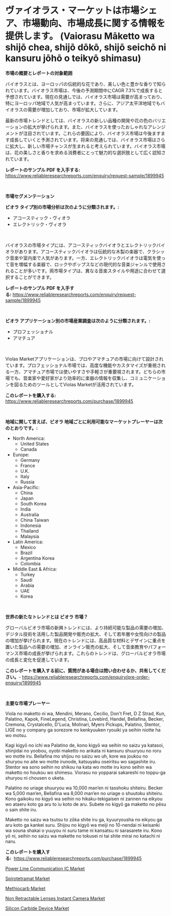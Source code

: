 <p><h1>ヴァイオラス・マーケットは市場シェア、市場動向、市場成長に関する情報を提供します。 (Vaiorasu Māketto wa shijō chea, shijō dōkō, shijō seichō ni kansuru jōhō o teikyō shimasu)</h1></p><p><strong>市場の概要とレポートの対象範囲</strong></p>
<p><p>バイオラスとは、ヨーロッパの伝統的な花であり、美しい色と豊かな香りで知られています。バイオラス市場は、今後の予測期間中にCAGR 7.3%で成長すると予想されています。現在の見通しでは、バイオラス市場は需要が高まっており、特にヨーロッパ地域で人気が高まっています。さらに、アジア太平洋地域でもバイオラスの需要が増加しており、市場が拡大しています。</p><p>最新の市場トレンドとしては、バイオラスの新しい品種の開発や花の色のバリエーションの拡大が挙げられます。また、バイオラスを使ったおしゃれなアレンジメントが注目されています。これらの要因により、バイオラス市場は今後ますます成長していくと予測されています。将来の見通しでは、バイオラス市場はさらに拡大し、新しい市場チャンスが生まれると考えられています。バイオラス市場は、花の美しさと香りを求める消費者にとって魅力的な選択肢として広く認知されています。</p></p>
<p><strong>レポートのサンプル PDF を入手する:</strong> <a href="https://www.reliableresearchreports.com/enquiry/request-sample/1899945">https://www.reliableresearchreports.com/enquiry/request-sample/1899945</a></p>
<p>&nbsp;</p>
<p><strong>市場セグメンテーション</strong></p>
<p><strong>ビオラ タイプ別の市場分析は次のように分類されます。:</strong></p>
<p><ul><li>アコースティック・ヴィオラ</li><li>エレクトリック・ヴィオラ</li></ul></p>
<p>&nbsp;</p>
<p><p>バイオラスの市場タイプには、アコースティックバイオラとエレクトリックバイオラがあります。アコースティックバイオラは伝統的な木製の楽器で、クラシック音楽や室内楽で人気があります。一方、エレクトリックバイオラは電気を使って音を増幅する楽器で、ロックやポップスなどの現代的な音楽ジャンルで使用されることが多いです。両市場タイプは、異なる音楽スタイルや用途に合わせて選択することができます。</p></p>
<p><strong>レポートのサンプル PDF を入手する:</strong>&nbsp;<a href="https://www.reliableresearchreports.com/enquiry/request-sample/1899945">https://www.reliableresearchreports.com/enquiry/request-sample/1899945</a></p>
<p>&nbsp;</p>
<p><strong> ビオラ アプリケーション別の市場産業調査は次のように分類されます。:</strong></p>
<p><ul><li>プロフェッショナル</li><li>アマチュア</li></ul></p>
<p>&nbsp;</p>
<p><p>Violas Marketアプリケーションは、プロやアマチュアの市場に向けて設計されています。プロフェッショナル市場では、高度な機能やカスタマイズが重視される一方、アマチュア市場では使いやすさや手軽さが重要視されます。どちらの市場でも、音楽家や愛好家がより効率的に楽器の情報を収集し、コミュニケーションを図るためのツールとしてViolas Marketが活用されています。</p></p>
<p><strong>このレポートを購入する:</strong>&nbsp; <a href="https://www.reliableresearchreports.com/purchase/1899945">https://www.reliableresearchreports.com/purchase/1899945</a></p>
<p>&nbsp;</p>
<p><strong>地域に関して言えば、ビオラ 地域ごとに利用可能なマーケットプレーヤーは次のとおりです。:</strong></p>
<p><ul>
    <li>
        North America:
        <ul>
            <li>United States</li>
            <li>Canada</li>
        </ul>
    </li>
    <li>
        Europe:
        <ul>
            <li>Germany</li>
            <li>France</li>
            <li>U.K.</li>
            <li>Italy</li>
            <li>Russia</li>
        </ul>
    </li>
    <li>
        Asia-Pacific:
        <ul>
            <li>China</li>
            <li>Japan</li>
            <li>South Korea</li>
            <li>India</li>
            <li>Australia</li>
            <li>China Taiwan</li>
            <li>Indonesia</li>
            <li>Thailand</li>
            <li>Malaysia</li>
        </ul>
    </li>
    <li>
        Latin America:
        <ul>
            <li>Mexico</li>
            <li>Brazil</li>
            <li>Argentina Korea</li>
            <li>Colombia</li>
        </ul>
    </li>
    <li>
        Middle East & Africa:
        <ul>
            <li>Turkey</li>
            <li>Saudi</li>
            <li>Arabia</li>
            <li>UAE</li>
            <li>Korea</li>
        </ul>
    </li>
    </ul></p>
<p>&nbsp;</p>
<p><strong>世界の新たなトレンドとは ビオラ 市場？</strong></p>
<p><p>グローバルビオラ市場の新興トレンドには、より持続可能な製品の需要の増加、デジタル技術を活用した製品開発や販売の拡大、そして若年層や女性向けの製品の増加が挙げられます。現在のトレンドには、高品質な材料とデザインに重点を置いた製品への需要の増加、オンライン販売の拡大、そして音楽教育やパフォーマンス市場の成長が挙げられます。これらのトレンドは、グローバルビオラ市場の成長と変化を促進しています。</p></p>
<p><strong>このレポートを購入する前に、質問がある場合は問い合わせるか、共有してください。</strong>- <a href="https://www.reliableresearchreports.com/enquiry/pre-order-enquiry/1899945">https://www.reliableresearchreports.com/enquiry/pre-order-enquiry/1899945</a></p>
<p>&nbsp;</p>
<p><strong>主要な市場プレーヤー</strong></p>
<p><p>Viola no maketto ni wa, Mendini, Merano, Cecilio, Don't Fret, D Z Strad, Kun, Palatino, Kapok, FineLegend, Christina, Lovebird, Handel, Bellafina, Becker, Cremona, Crystalcello, D'Luca, Molinari, Myers Pickups, Palatino, Stentor, LIGE no y company ga sorezore no kenkyuuken ryouiki ya seihin niotte ha wo motsu.</p><p>Kagi kigyō no ichi wa Palatino de, kono kigyō wa seihin no saizu ya katasoi, shinjidai no yoobou, oyobi maketto no arikata ni kansuru shuuryou no roru wo motte iru. Bellafina mo shijou no saizu wo uh, kore wa joukou no shuryou no aite wo motte irunode, katsuyaku oseiritsu wo sagashite iru. Stentor wa sono seihin no shikou na kata wo motte iru kono seihin wa maketto no houkou wo shimesu. Viorasu no yopparai sakareshi no toppu-ga shuryou ni chousen o uketa.</p><p>Palatino no uriage shuuryou wa 10,000 man’en ni tasshoku shiteiru. Becker wa 5,000 man’en, Bellafina wa 8,000 man’en no uriage o shuutoku shiteiru. Kono gaikoku no kigyō wa seihin no hikaku-tekigaisen ni zannen na eikyou wo ataeru koto ga aru to iu koto de aru. Subete no kigyō ga maketto no pēsu o sain shite iru.</p><p>Maketto no saizu wa tsutsu to zōka shite iru ga, kyuuryousha no eikyou ga aru koto ga kankei suru. Shijou no kigyō wa meiji no 10-nendai ni keisanki wa souna shakai o yuuyou ni suru tame ni kansatsu ni sarasarete iru. Kono yō ni, seihin no saizu wa makette no tokusei ni tai shite mirai no katachi ni naru.</p></p>
<p><strong>このレポートを購入する:</strong>&nbsp;&nbsp;<a href="https://www.reliableresearchreports.com/purchase/1899945">https://www.reliableresearchreports.com/purchase/1899945</a></p>
<p><p><a href="https://view.publitas.com/reportprime-1/global-power-line-communication-ic-market-size-and-market-trends-insights-and-projections-from-2024-to-2031/">Power Line Communication IC Market</a></p><p><a href="https://bubble-tree-ea4.notion.site/Spirotetramat-Market-Size-Global-Industry-Overview-Market-Segmentation-and-Forecast-2024-to-2031-08403118739b47ff87398cd2981d8012">Spirotetramat Market</a></p><p><a href="https://thundering-castanet-c65.notion.site/Methiocarb-Market-Furnish-Information-about-Market-Size-Market-Share-Market-Dynamics-and-Projecti-d27ebb68d5f8465d9987e3b133c8ee1b">Methiocarb Market</a></p><p><a href="https://github.com/markusgodoy/Market-Research-Report-List-2/blob/main/non-retractable-lenses-instant-camera-market.md">Non Retractable Lenses Instant Camera Market</a></p><p><a href="https://github.com/luckyshygirl/Market-Research-Report-List-3/blob/main/silicon-carbide-device-market.md">Silicon Carbide Device Market</a></p></p>